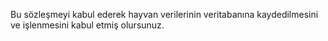 Bu sözleşmeyi kabul ederek hayvan verilerinin veritabanına kaydedilmesini ve işlenmesini kabul etmiş olursunuz.